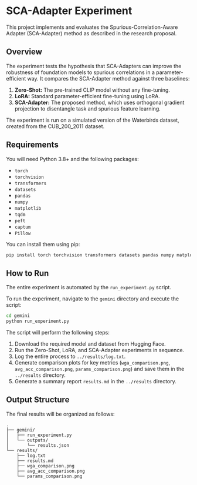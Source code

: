 # SCA-Adapter Experiment

This project implements and evaluates the Spurious-Correlation-Aware Adapter (SCA-Adapter) method as described in the research proposal.

## Overview

The experiment tests the hypothesis that SCA-Adapters can improve the robustness of foundation models to spurious correlations in a parameter-efficient way. It compares the SCA-Adapter method against three baselines:
1.  **Zero-Shot:** The pre-trained CLIP model without any fine-tuning.
2.  **LoRA:** Standard parameter-efficient fine-tuning using LoRA.
3.  **SCA-Adapter:** The proposed method, which uses orthogonal gradient projection to disentangle task and spurious feature learning.

The experiment is run on a simulated version of the Waterbirds dataset, created from the CUB_200_2011 dataset.

## Requirements

You will need Python 3.8+ and the following packages:
- `torch`
- `torchvision`
- `transformers`
- `datasets`
- `pandas`
- `numpy`
- `matplotlib`
- `tqdm`
- `peft`
- `captum`
- `Pillow`

You can install them using pip:
```bash
pip install torch torchvision transformers datasets pandas numpy matplotlib tqdm peft captum Pillow
```

## How to Run

The entire experiment is automated by the `run_experiment.py` script.

To run the experiment, navigate to the `gemini` directory and execute the script:

```bash
cd gemini
python run_experiment.py
```

The script will perform the following steps:
1.  Download the required model and dataset from Hugging Face.
2.  Run the Zero-Shot, LoRA, and SCA-Adapter experiments in sequence.
3.  Log the entire process to `../results/log.txt`.
4.  Generate comparison plots for key metrics (`wga_comparison.png`, `avg_acc_comparison.png`, `params_comparison.png`) and save them in the `../results` directory.
5.  Generate a summary report `results.md` in the `../results` directory.

## Output Structure

The final results will be organized as follows:

```
.
├── gemini/
│   ├── run_experiment.py
│   └── outputs/
│       └── results.json
└── results/
    ├── log.txt
    ├── results.md
    ├── wga_comparison.png
    ├── avg_acc_comparison.png
    └── params_comparison.png
```
